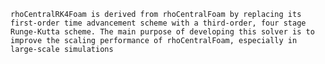     rhoCentralRK4Foam is derived from rhoCentralFoam by replacing its
    first-order time advancement scheme with a third-order, four stage
    Runge-Kutta scheme. The main purpose of developing this solver is to
    improve the scaling performance of rhoCentralFoam, especially in
    large-scale simulations
